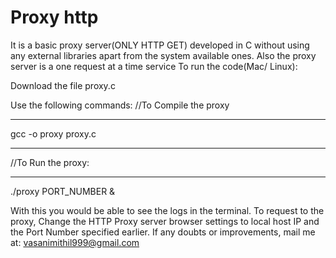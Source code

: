 # Proxy http


It is a basic proxy server(ONLY HTTP GET) developed in C without using any external libraries apart from the system available ones. Also the proxy server is a one request at a time service
To run the code(Mac/ Linux):


Download the file proxy.c

Use the following commands: 
//To Compile the proxy 
***
gcc -o proxy proxy.c
***
//To Run the proxy: 
***
./proxy PORT_NUMBER &

With this you would be able to see the logs in the terminal.
To request to the proxy, Change the HTTP Proxy server browser settings to local host IP and the Port Number specified earlier.
If any doubts or improvements, mail me at: vasanimithil999@gmail.com
